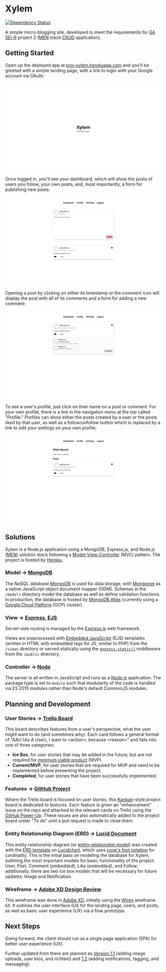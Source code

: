 # Xylem

[![Dependency Status][27]][28]

A simple micro-blogging site, developed to meet the requirements for
[GA SEI-R][4] project 2 ([MEN][13] stack [CRUD][12] application).

## Getting Started

Open up the deployed app at [proj-xylem.herokuapp.com][29] and you'll be 
greeted with a simple landing page, with a link to login with your Google 
account via OAuth:

![Landing page](docs/images/login.png)

Once logged in, you'll see your dashboard, which will show the posts of users 
you follow, your own posts, and, most importantly, a form for publishing new 
posts:

![Dashboard](docs/images/dashboard.png)

Opening a post by clicking on either its timestamp or the comment icon will 
display the post with all of its comments and a form for adding a new comment:

![Post display page](docs/images/post.png)

To see a user's profile, just click on their name on a post or comment. For 
your own profile, there is a link in the navigation menu at the top called 
"Profile." Profiles can show either the posts created by a user or the posts 
liked by that user, as well as a follow/unfollow button which is replaced by a 
link to edit your settings on your own profile:

![User profile](docs/images/profile.png)

<!-- TODO: Add screenshots with annotations to explain the UI. -->

<!-- TODO: Write out tutorial for local installation. -->

## Solutions

Xylem is a Node.js application using a MongoDB, Express.js, and Node.js
([MEN][13]) solution stack following a [Model-View-Controller][22] (MVC) 
pattern. The project is hosted by [Heroku][20].

### Model &rarr; [MongoDB][18]

The NoSQL database [MongoDB][18] is used for data storage, with [Mongoose][19] 
as a native JavaScript object document mapper (ODM). Schemas in the `/models` 
directory model the database as well as define validation functions. In 
production, the database is hosted by [MongoDB Atlas][17] (currently using a 
[Google Cloud Platform][21] (GCP) cluster).

### View &rarr; [Express][25], [EJS][23]

Server-side routing is managed by the [Express.js][25] web framework.

Views are preprocessed with [Embedded JavaScript][23] (EJS) templates (written 
in HTML with embedded tags for JS, similar to PHP) from the `/views` directory 
or served statically using the [`express.static()`][24] middleware from the
`/public` directory.

### Controller &rarr; [Node][26]

The server is all written in JavaScript and runs as a [Node.js][26] 
application. The package type is set to `module` such that modularity of the 
code is handled via ES 2015 modules rather than Node's default CommonJS modules.

## Planning and Development

### User Stories &rarr; [Trello Board][3]

This board describes features from a user's perspective, what the user might 
want to do (and sometimes why). Each card follows a general format of "AAU (As 
A User), I want to &lt;action&gt;, because &lt;reason&gt;" and falls into one 
of three categories:
 -  **Ice Box**, for user stories that may be added in the future, but are not 
    required for [minimum viable product][8] (MVP).
 -  **Current/MVP**, for user stories that _are_ required for MVP and need to
    be implemented before presenting the project.
 -  **Completed**, for user stories that have been successfully implemented.

### Features &rarr; [GitHub Project][14]

Where the Trello board is focused on user stories, this [Kanban][15]-style 
project board is dedicated to features. Each feature is given an "enhancement" 
issue on the repo and attached to the relevant cards on Trello using the 
[GitHub Power-Up][16]. These issues are also automatically added to the project 
board under "To do" until a pull request is made to close them.

### Entity Relationship Diagram (ERD) &rarr; [Lucid Document][1]

This entity relationship diagram (or [entity-relationship model][9]) was 
created with the [ERD template][5] on [Lucidchart][6], which uses [crow's foot 
notation][7] for cardinality. This is the initial pass on modeling the database 
for Xylem, outlining the most important models for basic functionality of the 
project: User, Post, Comment (_embedded_), Like (_embedded_), and Follow; 
additionally, there are two ice box models that will be necessary for future 
updates: Image and Notification.

### Wireframe &rarr; [Adobe XD Design Review][2]

This wireframe was done in [Adobe XD][11], initially using the [Wires][10] 
wireframe kit. It outlines the user interface (UI) for the landing page, users, 
and posts, as well as basic user experience (UX) via a flow prototype.

## Next Steps

Going forward, the client should run as a single page application (SPA) for 
better user experience (UX).

Further updated from there are planned as [Version 1.1][30] (adding image 
uploads, user bios, and richtext) and [1.2][31] (adding notifications, tagging, 
and messaging).

<!-- TODO: Link to open issues for planned features. -->

[1]:  https://lucid.app/lucidchart/62a36a47-96ac-4762-8948-601caa338a2e/view
[2]:  https://xd.adobe.com/view/ab09d4da-ca19-40d8-8613-9f7ef9647524-fe5a
[3]:  https://trello.com/b/pjzGxOWG
[4]:  https://generalassemb.ly/education/software-engineering-immersive/seattle
[5]:  https://www.lucidchart.com/pages/templates/erd/lucidchart-erd-crows-foot
[6]:  https://lucid.app/
[7]:  https://vertabelo.com/blog/crow-s-foot-notation/
[8]:  https://en.wikipedia.org/wiki/Minimum_viable_product
[9]:  https://en.wikipedia.org/wiki/Entity%E2%80%93relationship_model
[10]: https://www.behance.net/gallery/55462459/Wires-wireframe-kits-for-Adobe-XD
[11]: https://www.adobe.com/products/xd.html
[12]: https://en.wikipedia.org/wiki/Create,_read,_update_and_delete
[13]: https://en.wikipedia.org/wiki/MEAN_(solution_stack)
[14]: https://github.com/users/una-ada/projects/3
[15]: https://en.wikipedia.org/wiki/Kanban_(development)
[16]: https://trello.com/power-ups/55a5d916446f517774210004/github
[17]: https://www.mongodb.com/cloud/atlas
[18]: https://www.mongodb.com/
[19]: https://mongoosejs.com/
[20]: http://heroku.com/home
[21]: https://cloud.google.com/
[22]: https://en.wikipedia.org/wiki/Model%E2%80%93view%E2%80%93controller
[23]: https://ejs.co/
[24]: https://expressjs.com/en/starter/static-files.html
[25]: https://expressjs.com/
[26]: https://nodejs.org/en/
[27]: https://status.david-dm.org/gh/una-ada/Xylem.svg
[28]: https://david-dm.org/una-ada/Xylem
[29]: https://proj-xylem.herokuapp.com/
[30]: https://github.com/una-ada/Xylem/milestone/2
[31]: https://github.com/una-ada/Xylem/milestone/3
